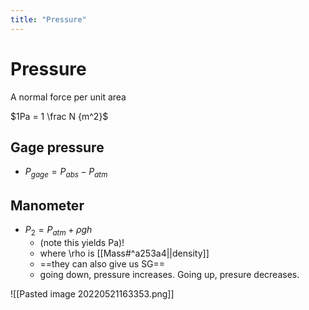 ```yaml
---
title: "Pressure"
---
```

# Pressure
A normal force per unit area

$1Pa = 1 \frac N {m^2}$

## Gage pressure
- $P_{gage} = P_{abs} - P_{atm}$

## Manometer
- $P_2 = P_{atm} + \rho g h$
	- (note this yields Pa)!
	- where \rho is [[Mass#^a253a4||density]]
	- ==they can also give us SG==
	- going down, pressure increases. Going up, presure decreases.

![[Pasted image 20220521163353.png]]
